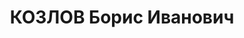 ---
title: КОЗЛОВ Борис Иванович
description: '1910 г.р., русский, капитан-лейтенант, нач. штаба дивизиона мониторов
  Днепровской военной флотилии.

  Арестован 06.11.1937.

  ВКВС - 25.12.1937, ВМН. Расстрелян 26.12.1937, Киев'
---